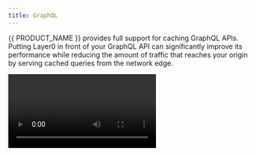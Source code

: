 ```yaml
---
title: GraphQL
---
```


{{ PRODUCT_NAME }} provides full support for caching GraphQL APIs. Putting Layer0 in front of your GraphQL API can significantly improve its performance while reducing the amount of traffic that reaches your origin by serving cached queries from the network edge.

<Video src="https://player.vimeo.com/video/691615246"/>

## Example {/*example*/}

<ExampleButtons
  title="GraphQL over Proxy"
  siteUrl="https://layer0-docs-graphql-caching-example-default.layer0-limelight.link"
  repoUrl="https://github.com/layer0-docs/graphql-caching-example" 
  deployFromRepo />

<ExampleButtons
  title=" GraphQL with Apollo Server Micro"
  siteUrl="https://layer0-docs-layer0-next-graphql-example-default.layer0-limelight.link"
  repoUrl="https://github.com/layer0-docs/layer0-nextjs-graphql-example" 
  deployFromRepo />

The sections below walk you through configuring your {{ PRODUCT_NAME }} project and creating the necessary routing rules to cache GraphQL responses.

## Project Configuration {/*project-configuration*/}

To deploy Layer0 in front of your GraphQL API, install the {{ PRODUCT_NAME }} CLI and create a new {{ PRODUCT_NAME }} configuration:

```bash
$ npm i -g {{ PACKAGE_NAME }}/cli # yarn global add {{ PACKAGE_NAME }}/cli
$ {{ CLI_NAME }} init
```

For more information on adding {{ PRODUCT_NAME }} to an existing app, see [Getting Started](/guides/getting_started#section_adding_layer0_to_an_existing_app).

### Configure the Origin {/*configure-the-origin*/}

To configure the origin domain from which your GraphQL API is served, add a backend to `{{ CONFIG_FILE }}`. For example:

```js filename="./{{ CONFIG_FILE }}"
// {{ CONFIG_FILE }}
module.exports = {
  backends: {
    graphql: {
      domainOrIp: 'graphql-origin.my-site.com', // the hostname for your origin graphql server(s)
      hostHeader: 'graphql.my-site.com', // the hostname that clients use to connect to your graphql api
    },
  },
}
```

## Add Caching Rules {/*add-caching-rules*/}

There are two ways to cache GraphQL responses using Layer0: by adding caching rules to your Layer0 router or by using the `cache-control` header.

### Using the {{ PRODUCT_NAME }} Router {/*using-the-layer0-router*/}

Imagine you have a query named `GetProduct`:

```js
export const GET_PRODUCT_QUERY = gql`
  query GetProduct {
    product(id: $productId) {
      name
      description
      price
    }
  }
`
```

You can add a caching rule for this query by using the `graphqlOperation` method:

```js filename="./routes.js"
import { Router } from '@layer0/core'

export default new Router().graphqlOperation('GetProduct', ({ cache, proxy }) => {
  cache({
    edge: {
      maxAgeSeconds: 60 * 60, // cache responses for one hour
      staleWhileRevalidateSeconds: 60 * 60 * 24, // serve stale responses for up to 24 hours
    },
  })
  proxy('graphql') // forward requests to the GraphQL API origin we defined in layer0.config.js
})
```

#### Match Operations by Regular Expression {/*match-operations-by-regular-expression*/}

The `graphqlOperation` method also allows you to match operations using a regular expression:

```js
export default new Router().graphqlOperation(/product/i, ({ cache, proxy }) => {
  /* ... */
})
```

#### Alter the Default GraphQL API Path {/*alter-the-default-graphql-api-path*/}

Most GraphQL APIs are hosted on the `/graphql` path. The `graphqlOperation` method will only match requests sent to `/graphql` by default. To use a different path, specify the `path` option:

```js
export default new Router().graphqlOperation(
  {
    path: '/gql-api' /* override the default /graphql path */,
    name: 'GetProduct' /* name can also be a regular expression */,
  },
  ({ cache, proxy }) => {
    /* ... */
  },
)
```

### Use the Cache-Control Header {/*use-the-cache-control-header*/}

{{ PRODUCT_NAME }} supports caching GraphQL responses at the network edge using the standard `cache-control` HTTP response header. For example, to cache the results of a query for one hour, add the following header to your response:

```
cache-control: max-age=3600
```

You can also serve stale responses while fetching a fresh response from the origin by using `stale-while-revalidate`. For example, to allow stale responses to be served for up to 24 hours, use:

```
cache-control: max-age=3600, stale-while-revalidate=86400
```

### Cache Key {/*cache-key*/}

Regardless of the method you choose to define caching rules, Layer0 incorporates the request body into the cache key for all `POST` requests. This means that if two requests have different request bodies,
their responses will be cached separately.

## Invalidate Stale Queries {/*invalidate-stale-queries*/}

Layer0 gives you the ability to purge individual queries from the edge cache by assigning surrogate keys to each cached response.

### Assign Surrogate Keys {/*assign-surrogate-keys*/}

To invalidate a cached query, you must first assign a surrogate key to the response before it is cached. You can do this using the router:

#### Use deriveSurrogateKeysFromJson {/*use-derivesurrogatekeysfromjson*/}

```js filename="./routes.js"
import { Router, deriveSurrogateKeysFromJson } from '@layer0/core'

export default new Router().graphqlOperation('GetProduct', ({ cache, proxy }) => {
  cache({
    edge: {
      maxAgeSeconds: 60 * 60, // cache responses for one hour
      staleWhileRevalidateSeconds: 60 * 60 * 24, // serve stale responses for up to 24 hours
    },
  })
  proxy('graphql', {
    // Assigns a surrogate key to each response
    transformResponse: deriveSurrogateKeysFromJson(json => [`product.${json.id}`]),
  })
})
```

#### Use the x-0-surrogate-key Response Header {/*use-the-x-0-surrogate-key-response-header*/}

You can also assign surrogate keys by adding an `x-0-surrogate-key` header to the response from the origin. Separate multiple keys with spaces:

```
x-0-surrogate-key: key1 key2 key3
```

#### Handle Conflicts {/*handle-conflicts*/}

If the origin returns an `x-0-surrogate-key` response header and `deriveSurrogateKeysFromJson` is also used for a given request, you can specify whether the surrogate keys should be merged, or the ones
from the router should override those in the origin response:

To merge surrogate keys:

```js
deriveSurrogateKeysFromJson(json => [`product.${json.id}`], { onConflict: 'merge' })
```

To ignore the surrogate keys from the origin:

```js
deriveSurrogateKeysFromJson(json => [`product.${json.id}`], { onConflict: 'override' })
```

### Purge by Surrogate Key {/*purge-by-surrogate-key*/}

To purge all responses with a given surrogate key, use the {{ PRODUCT_NAME }} CLI's [cache-clear](/guides/cli#section_cache_clear) command.

```bash
layer0 cache-clear --team=my-team --site=my-site --environment=production --surrogate-key="product.1"
```

For more information, see [clearing the cache from the CLI](/guides/cli#section_cache_clear).

You can also purge responses by surrogate key [via the REST API](/guides/rest_api#section_clear_cache) by specifying the `surrogateKeys` option.

